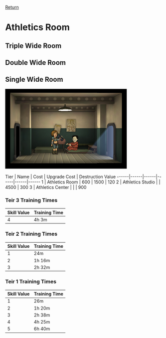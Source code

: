 [Return](../README.md)

Athletics Room
===========

## Triple Wide Room

## Double Wide Room

## Single Wide Room

![Athletics Room](t1images/t1singleathleticsroom.jpg)

Tier | Name | Cost | Upgrade Cost | Destruction Value
------|------|------|------|------|------
1 | Athletics Room | 600 | 1500 | 120
2 | Athletics Studio | | 4500 | 300
3 | Athletics Center | | | 900

### Teir 3 Training Times

Skill Value | Training Time
------|------
4 | 4h 3m

### Teir 2 Training Times

Skill Value | Training Time
------|------
1 | 24m
2 | 1h 16m
3 | 2h 32m

### Teir 1 Training Times

Skill Value | Training Time
------|------
1 | 26m
2 | 1h 20m
3 | 2h 38m
4 | 4h 25m
5 | 6h 40m
